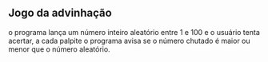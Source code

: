 ## Jogo da advinhação
o programa lança um número inteiro aleatório entre 1 e 100 e o usuário tenta acertar, a cada palpite o programa avisa se o número chutado é maior ou menor que o número aleatório.

